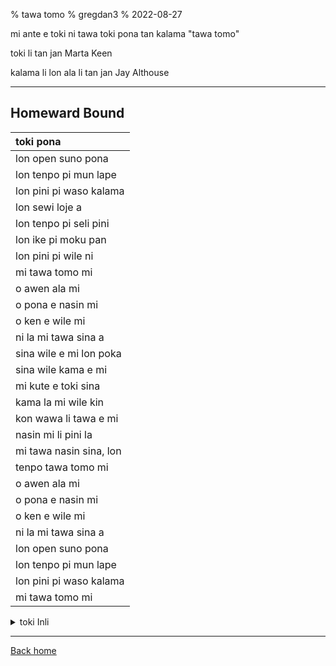 % tawa tomo
% gregdan3
% 2022-08-27

mi ante e toki ni tawa toki pona tan kalama "tawa tomo"

toki li tan jan Marta Keen

kalama li lon ala li tan jan Jay Althouse

---

## Homeward Bound

| toki pona               |
| :---------------------- |
| lon open suno pona      |
| lon tenpo pi mun lape   |
| lon pini pi waso kalama |
| lon sewi loje a         |
| lon tenpo pi seli pini  |
| lon ike pi moku pan     |
| lon pini pi wile ni     |
| mi tawa tomo mi         |
| o awen ala mi           |
| o pona e nasin mi       |
| o ken e wile mi         |
| ni la mi tawa sina a    |
| sina wile e mi lon poka |
| sina wile kama e mi     |
| mi kute e toki sina     |
| kama la mi wile kin     |
| kon wawa li tawa e mi   |
| nasin mi li pini la     |
| mi tawa nasin sina, lon |
| tenpo tawa tomo mi      |
| o awen ala mi           |
| o pona e nasin mi       |
| o ken e wile mi         |
| ni la mi tawa sina a    |
| lon open suno pona      |
| lon tenpo pi mun lape   |
| lon pini pi waso kalama |
| mi tawa tomo mi         |

<details> <summary>toki Inli</summary>

Translation by @gregdan3

Written by Marta Keen

Arrangement (not present) by Jay Althouse

---

## tawa tomo

| English                                 | toki pona               | toki ponglish                          |
| :-------------------------------------- | :---------------------- | -------------------------------------- |
| In the quiet misty morning              | lon open suno pona      | at the sunrise                         |
| When the moon has gone to bed,          | lon tenpo pi mun lape   | when the moon is sleeping              |
| When the sparrows stop their singing    | lon pini pi waso kalama | when the songbirds stop                |
| and the sky is clear and red,           | lon sewi loje a         | when (in) the red sky (emotional)      |
| When the summer's ceased it's gleaming, | lon tenpo pi seli pini  | at the time of ending warmth           |
| When the corn is past its prime,        | lon ike pi moku pan     | when the bread is bad                  |
| When adventure's lost its meaning,      | lon pini pi wile ni     | when my strong feeling ends            |
| I'll be homeward bound in time.         | mi tawa tomo mi         | I travel to my home                    |
| Bind me not to the pasture              | o awen ala mi           | do not stay me                         |
| Chain me not to the plow                | o pona e nasin mi       | help my path                           |
| Set me free to find my calling          | o ken e wile mi         | allow my wishes                        |
| And I'll return to you somehow.         | ni la mi tawa sina a    | for this, I'll come to you             |
| If you find it's me you're missing,     | sina wile e mi lon poka | (if) you want me at (your) side        |
| If you're hoping I'll return.           | sina wile kama e mi     | (if) you want to summon me             |
| To your thoughts I'll soon be list'ning | mi kute e toki sina     | I hear your words                      |
| In the road I'll stop and turn          | kama la mi wile kin     | soon I will want (this) too            |
| Then the wind will set me racing        | kon wawa li tawa e mi   | the wind moves me                      |
| As my journey nears its end,            | nasin mi li pini la     | my road ends (context)                 |
| And the path I'll be retracing          | mi tawa nasin sina, lon | I travel your road/the road to you, at |
| When I'm homeward bound again           | tenpo tawa tomo mi      | the time I travel to my home           |
| Bind me not to the pasture              | o awen ala mi           | do not stay me                         |
| Chain me not to the plow                | o pona e nasin mi       | help my path                           |
| Set me free to find my calling          | o ken e wile mi         | allow my wishes                        |
| And I'll return to you somehow.         | ni la mi tawa sina a    | for this, I'll come to you             |
| In the quiet misty morning              | lon open suno pona      | in the beautiful morning               |
| When the moon has gone to bed,          | lon tenpo pi mun lape   | when the moon is sleeping              |
| When the sparrows stop their singing    | lon pini pi waso kalama | when the songbids stop                 |
| I'll be homeward bound again.           | mi tawa tomo mi         | I travel to my home                    |

</details>

---

[Back home](/toki-pona/)

